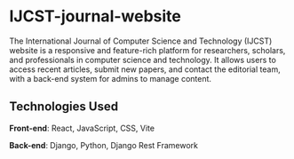 # IJCST-journal-website
The International Journal of Computer Science and Technology (IJCST) website is a responsive and feature-rich platform for researchers, scholars, and professionals in computer science and technology. It allows users to access recent articles, submit new papers, and contact the editorial team, with a back-end system for admins to manage content.
## Technologies Used
**Front-end**: React, JavaScript, CSS, Vite

**Back-end**: Django, Python, Django Rest Framework

